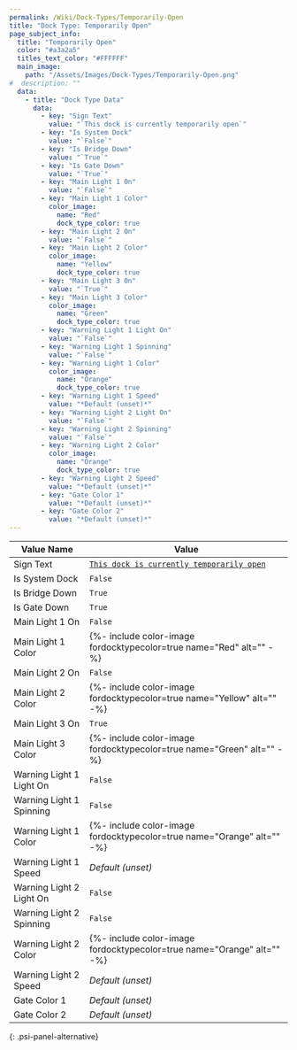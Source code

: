 ```yaml
---
permalink: /Wiki/Dock-Types/Temporarily-Open
title: "Dock Type: Temporarily Open"
page_subject_info:
  title: "Temporarily Open"
  color: "#a3a2a5"
  titles_text_color: "#FFFFFF"
  main_image:
    path: "/Assets/Images/Dock-Types/Temporarily-Open.png"
#  description: ""
  data:
    - title: "Dock Type Data"
      data:
        - key: "Sign Text"
          value: "`This dock is currently temporarily open`"
        - key: "Is System Dock"
          value: "`False`"
        - key: "Is Bridge Down"
          value: "`True`"
        - key: "Is Gate Down"
          value: "`True`"
        - key: "Main Light 1 On"
          value: "`False`"
        - key: "Main Light 1 Color"
          color_image:
            name: "Red"
            dock_type_color: true
        - key: "Main Light 2 On"
          value: "`False`"
        - key: "Main Light 2 Color"
          color_image:
            name: "Yellow"
            dock_type_color: true
        - key: "Main Light 3 On"
          value: "`True`"
        - key: "Main Light 3 Color"
          color_image:
            name: "Green"
            dock_type_color: true
        - key: "Warning Light 1 Light On"
          value: "`False`"
        - key: "Warning Light 1 Spinning"
          value: "`False`"
        - key: "Warning Light 1 Color"
          color_image:
            name: "Orange"
            dock_type_color: true
        - key: "Warning Light 1 Speed"
          value: "*Default (unset)*"
        - key: "Warning Light 2 Light On"
          value: "`False`"
        - key: "Warning Light 2 Spinning"
          value: "`False`"
        - key: "Warning Light 2 Color"
          color_image:
            name: "Orange"
            dock_type_color: true
        - key: "Warning Light 2 Speed"
          value: "*Default (unset)*"
        - key: "Gate Color 1"
          value: "*Default (unset)*"
        - key: "Gate Color 2"
          value: "*Default (unset)*"
---
```




| Value Name               | Value |
|-|-|
| Sign Text                | [`This dock is currently temporarily open`](/RBAP-Wiki/Wiki/Value-Types#string) |
| Is System Dock           | `False` |
| Is Bridge Down           | `True` |
| Is Gate Down             | `True` |
| Main Light 1 On          | `False` |
| Main Light 1 Color       | {%- include color-image fordocktypecolor=true name="Red" alt="" -%} |
| Main Light 2 On          | `False` |
| Main Light 2 Color       | {%- include color-image fordocktypecolor=true name="Yellow" alt="" -%} |
| Main Light 3 On          | `True` |
| Main Light 3 Color       | {%- include color-image fordocktypecolor=true name="Green" alt="" -%} |
| Warning Light 1 Light On | `False` |
| Warning Light 1 Spinning | `False` |
| Warning Light 1 Color    | {%- include color-image fordocktypecolor=true name="Orange" alt="" -%} |
| Warning Light 1 Speed    | *Default (unset)* |
| Warning Light 2 Light On | `False` |
| Warning Light 2 Spinning | `False` |
| Warning Light 2 Color    | {%- include color-image fordocktypecolor=true name="Orange" alt="" -%} |
| Warning Light 2 Speed    | *Default (unset)* |
| Gate Color 1             | *Default (unset)* |
| Gate Color 2             | *Default (unset)* |
{: .psi-panel-alternative}

<img class="dock-type-image" src="/RBAP-Wiki/Assets/Images/Dock-Types/Temporarily-Open.png" alt="">
